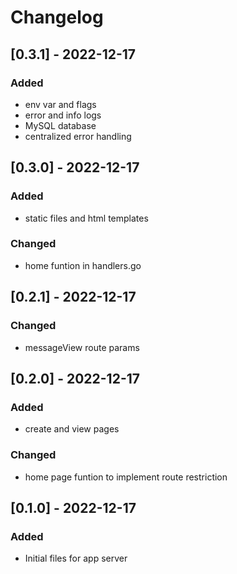 # Changelog

## [0.3.1] - 2022-12-17

### Added

- env var and flags
- error and info logs
- MySQL database
- centralized error handling

## [0.3.0] - 2022-12-17

### Added

- static files and html templates

### Changed

- home funtion in handlers.go

## [0.2.1] - 2022-12-17

### Changed

- messageView route params


## [0.2.0] - 2022-12-17

### Added

- create and view pages

### Changed

- home page funtion to implement route restriction


## [0.1.0] - 2022-12-17

### Added

- Initial files for app server